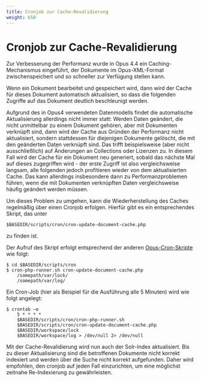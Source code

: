 ```yaml
---
title: Cronjob zur Cache-Revalidierung
weight: 650
---
```


# Cronjob zur Cache-Revalidierung

Zur Verbesserung der Performanz wurde in Opus 4.4 ein Caching-Mechanismus eingeführt, der
Dokumente im Opus-XML-Format zwischenspeichert und so schneller zur Verfügung stellen kann.

Wenn ein Dokument bearbeitet und gespeichert wird, dann wird der Cache für dieses Dokument
automatisch aktualisiert, so dass die folgenden Zugriffe auf das Dokument deutlich beschleunigt
werden.

Aufgrund des in Opus4 verwendeten Datenmodells findet die automatische Aktualisierung allerdings
nicht immer statt: Werden Daten geändert, die nicht unmittelbar zu einem Dokument gehören, aber
mit Dokumenten verknüpft sind, dann wird der Cache aus Gründen der Performanz nicht aktualisiert,
sondern stattdessen für diejenigen Dokumente gelöscht, die mit den geänderten Daten verknüpft
sind. Das trifft beispielsweise (aber nicht ausschließlich) auf Änderungen an Collections oder
Lizenzen zu. In diesem Fall wird der Cache für ein Dokument neu generiert, sobald das nächste Mal
auf dieses zugegriffen wird - der erste Zugriff ist also vergleichsweise langsam, alle folgenden jedoch
profitieren wieder von dem aktualisierten Cache. Das kann allerdings insbesondere dann zu
Performanzproblemen führen, wenn die mit Dokumenten verknüpften Daten vergleichsweise häufig
geändert werden müssen.

Um dieses Problem zu umgehen, kann die Wiederherstellung des Caches regelmäßig über einen
Cronjob erfolgen. Hierfür gibt es ein entsprechendes Skript, das unter

    $BASEDIR/scripts/cron/cron-update-document-cache.php

zu finden ist.

Der Aufruf des Skript erfolgt entsprechend der anderen [Opus-Cron-Skripte](../config/jobs.html) wie folgt:

    $ cd $BASEDIR/scripts/cron
    $ cron-php-runner.sh cron-update-document-cache.php
        /somepath/var/lock/
        /somepath/var/log/

Ein Cron-Job (hier als Beispiel für die Ausführung alle 5 Minuten) wird wie folgt angelegt:

    $ crontab –e
        5 * * * *
        $BASEDIR/scripts/cron/cron-php-runner.sh
        $BASEDIR/scripts/cron/cron-update-document-cache.php
        $BASEDIR/workspace/lock
        $BASEDIR/workspace/log > /dev/null 2> /dev/null

Mit der Cache-Revalidierung wird nun auch der Solr-Index aktualisiert. Bis zu dieser
Aktualisierung sind die betroffenen Dokumente nicht korrekt indexiert und werden über die Suche
nicht korrekt aufgefunden. Daher wird empfohlen, den cronjob auf jeden Fall einzurichten, um eine
möglichst zeitnahe Re-Indexierung zu gewährleisten.

